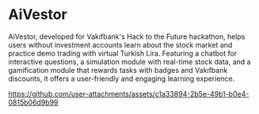 # AiVestor

AiVestor, developed for Vakıfbank's Hack to the Future hackathon, helps users without investment accounts learn about the stock market and practice demo trading with virtual Turkish Lira. Featuring a chatbot for interactive questions, a simulation module with real-time stock data, and a gamification module that rewards tasks with badges and Vakıfbank discounts, it offers a user-friendly and engaging learning experience.


https://github.com/user-attachments/assets/c1a33894-2b5e-49b1-b0e4-0815b06d9b99





